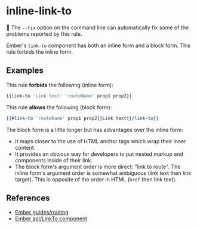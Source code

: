 # inline-link-to

🔧 The `--fix` option on the command line can automatically fix some of the problems reported by this rule.

Ember's `link-to` component has both an inline form and a block form. This rule forbids the inline form.

## Examples

This rule **forbids** the following (inline form):

```hbs
{{link-to 'Link text' 'routeName' prop1 prop2}}
```

This rule **allows** the following (block form):

```hbs
{{#link-to 'routeName' prop1 prop2}}Link text{{/link-to}}
```

The block form is a little longer but has advantages over the inline form:

* It maps closer to the use of HTML anchor tags which wrap their inner content.
* It provides an obvious way for developers to put nested markup and components inside of their link.
* The block form's argument order is more direct: "link to route". The inline form's argument order is somewhat ambiguous (link text then link target). This is opposite of the order in HTML (`href` then link text).

## References

* [Ember guides/routing](https://guides.emberjs.com/release/routing/linking-between-routes/#toc_the-linkto--component)
* [Ember api/LinkTo component](https://api.emberjs.com/ember/release/classes/Ember.Templates.components/methods/LinkTo?anchor=LinkTo)
